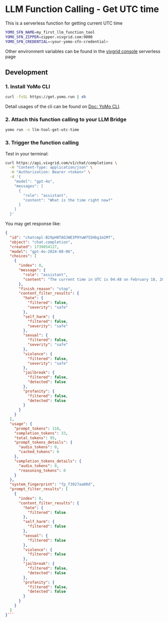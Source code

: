 # LLM Function Calling - Get UTC time

This is a serverless function for getting current UTC time

```sh
YOMO_SFN_NAME=my_first_llm_function_tool
YOMO_SFN_ZIPPER=zipper.vivgrid.com:9000
YOMO_SFN_CREDENTIAL=<your-yomo-sfn-credential>
```

Other environment variables can be found in the [vivgrid console](https://console.vivgrid.com/) serverless page

## Development

### 1. Install YoMo CLI

```bash
curl -fsSL https://get.yomo.run | sh
```

Detail usages of the cli can be found on [Doc: YoMo CLI](https://yomo.run/docs/cli).

### 2. Attach this function calling to your LLM Bridge

```bash
yomo run -n llm-tool-get-utc-time
```

### 3. Trigger the function calling

Test in your terminal:

```bash
curl https://api.vivgrid.com/v1/chat/completions \
  -H "Content-Type: application/json" \
  -H "Authorization: Bearer <token>" \
  -d '{
    "model": "gpt-4o",
    "messages": [
      {
        "role": "assistant",
        "content": "What is the time right now?"
      }
    ]
  }'
```

You may get response like:

```json
{
  "id": "chatcmpl-B29pH0TAOJWE3P9YwW755Hbg1m2Mf",
  "object": "chat.completion",
  "created": 1739854127,
  "model": "gpt-4o-2024-08-06",
  "choices": [
    {
      "index": 0,
      "message": {
        "role": "assistant",
        "content": "The current time in UTC is 04:48 on February 18, 2025."
      },
      "finish_reason": "stop",
      "content_filter_results": {
        "hate": {
          "filtered": false,
          "severity": "safe"
        },
        "self_harm": {
          "filtered": false,
          "severity": "safe"
        },
        "sexual": {
          "filtered": false,
          "severity": "safe"
        },
        "violence": {
          "filtered": false,
          "severity": "safe"
        },
        "jailbreak": {
          "filtered": false,
          "detected": false
        },
        "profanity": {
          "filtered": false,
          "detected": false
        }
      }
    }
  ],
  "usage": {
    "prompt_tokens": 118,
    "completion_tokens": 33,
    "total_tokens": 95,
    "prompt_tokens_details": {
      "audio_tokens": 0,
      "cached_tokens": 0
    },
    "completion_tokens_details": {
      "audio_tokens": 0,
      "reasoning_tokens": 0
    }
  },
  "system_fingerprint": "fp_f3927aa00d",
  "prompt_filter_results": [
    {
      "index": 0,
      "content_filter_results": {
        "hate": {
          "filtered": false
        },
        "self_harm": {
          "filtered": false
        },
        "sexual": {
          "filtered": false
        },
        "violence": {
          "filtered": false
        },
        "jailbreak": {
          "filtered": false,
          "detected": false
        },
        "profanity": {
          "filtered": false,
          "detected": false
        }
      }
    }
  ]
}```
